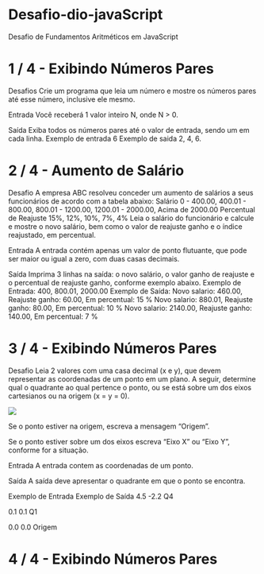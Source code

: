 # Desafio-dio-javaScript
Desafio de Fundamentos Aritméticos em JavaScript

# 1 / 4 - Exibindo Números Pares
Desafios Crie um programa que leia um número e mostre os números pares até esse número, inclusive ele mesmo.

Entrada Você receberá 1 valor inteiro N, onde N > 0.

Saída Exiba todos os números pares até o valor de entrada, sendo um em cada linha. 
Exemplo de entrada 6
Exemplo de saida 2, 4, 6.

# 2 / 4 - Aumento de Salário
Desafio
A empresa ABC resolveu conceder um aumento de salários a seus funcionários de acordo com a tabela abaixo:
Salário	
0 - 400.00, 400.01 - 800.00, 800.01 - 1200.00, 1200.01 - 2000.00, Acima de 2000.00
Percentual de Reajuste
15%, 12%, 10%, 7%, 4%
Leia o salário do funcionário e calcule e mostre o novo salário, bem como o valor de reajuste ganho e o índice reajustado, em percentual.

Entrada
A entrada contém apenas um valor de ponto flutuante, que pode ser maior ou igual a zero, com duas casas decimais.

Saída
Imprima 3 linhas na saída: o novo salário, o valor ganho de reajuste e o percentual de reajuste ganho, conforme exemplo abaixo.
Exemplo de Entrada: 
400, 
800.01, 
2000.00
Exemplo de Saída: 
Novo salario: 460.00, Reajuste ganho: 60.00, Em percentual: 15 %
Novo salario: 880.01, Reajuste ganho: 80.00, Em percentual: 10 %
Novo salario: 2140.00, Reajuste ganho: 140.00, Em percentual: 7 %

# 3 / 4 - Exibindo Números Pares
Desafio
Leia 2 valores com uma casa decimal (x e y), que devem representar as coordenadas de um ponto em um plano. A seguir, determine qual o quadrante ao qual pertence o ponto, ou se está sobre um dos eixos cartesianos ou na origem (x = y = 0).

<img src="https://resources.urionlinejudge.com.br/gallery/images/problems/UOJ_1041.png"></img>


Se o ponto estiver na origem, escreva a mensagem “Origem”.

Se o ponto estiver sobre um dos eixos escreva “Eixo X” ou “Eixo Y”, conforme for a situação.

Entrada
A entrada contem as coordenadas de um ponto.

Saída
A saída deve apresentar o quadrante em que o ponto se encontra.

 
Exemplo de Entrada	Exemplo de Saída
4.5 -2.2              Q4

0.1 0.1               Q1

0.0 0.0               Origem
# 4 / 4 - Exibindo Números Pares

